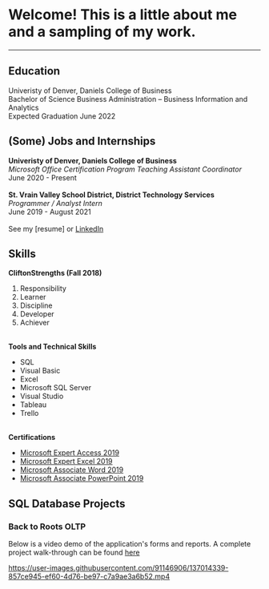 <a name="top"></a>

# Welcome! This is a little about me and a sampling of my work.
<hr>

<a name="education"></a>
## Education
Univeristy of Denver, Daniels College of Business
<br>Bachelor of Science Business Administration – Business Information and Analytics
<br>Expected Graduation June 2022

<a name="resume"></a>
## (Some) Jobs and Internships
<b>Univeristy of Denver, Daniels College of Business</b>
<br><i>Microsoft Office Certification Program Teaching Assistant Coordinator</i>
<br>June 2020 - Present
<br>
<br><b>St. Vrain Valley School District, District Technology Services</b>
<br><i>Programmer / Analyst Intern</i>
<br>June 2019 - August 2021
<br>
<br>See my [resume] or [LinkedIn](https://www.linkedin.com/in/hannah-m-mcdonald/)

<a name="skills"></a>
## Skills
<b>CliftonStrengths (Fall 2018)</b>
 <ol>
  <li>Responsibility</li>
  <li>Learner</li>
  <li>Discipline</li>
  <li>Developer</li>
  <li>Achiever</li>
</ol>

<br><b>Tools and Technical Skills</b>
<ul>
  <li>SQL</li>
  <li>Visual Basic</li>
  <li>Excel</li>
  <li>Microsoft SQL Server</li>
  <li>Visual Studio</li>
  <li>Tableau</li>
  <li>Trello</li>
</ul>

<br><b>Certifications</b>
<ul>
  <li><a href = "https://www.credly.com/badges/e654fce3-19be-40b3-9347-228eea2ce3a1/public_url">Microsoft Expert Access 2019</a></li>
  <li><a href = "https://www.credly.com/badges/23f6c6da-fbcd-4a01-bedc-2f9ca4e5a540/public_url">Microsoft Expert Excel 2019</a></li>
  <li><a href = "https://www.credly.com/badges/cc990015-1ddf-42e1-8924-71b24d236c37/public_url">Microsoft Associate Word 2019</a></li>
  <li><a href = "https://www.credly.com/badges/e1f089c5-e148-4a30-9dc3-b6551e873dd8/public_url">Microsoft Associate PowerPoint 2019</a></li>
</ul>

<a name="database"></a>
## SQL Database Projects

### Back to Roots OLTP
Below is a video demo of the application's forms and reports. A complete project walk-through can be found [here](/Database/BackToRootsOLTP/#top)

https://user-images.githubusercontent.com/91146906/137014339-857ce945-ef60-4d76-be97-c7a9ae3a6b52.mp4


